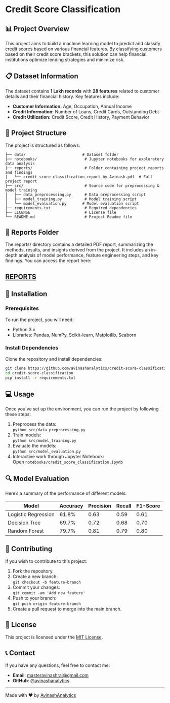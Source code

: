
# <blink>**Credit Score Classification**</blink>

## **📊 Project Overview**
This project aims to build a machine learning model to predict and classify credit scores based on various financial features. By classifying customers based on their credit score brackets, this solution can help financial institutions optimize lending strategies and minimize risk.

## **📋 Dataset Information**
The dataset contains **1 Lakh records** with **28 features** related to customer details and their financial history. Key features include:

- **Customer Information:** Age, Occupation, Annual Income
- **Credit Information:** Number of Loans, Credit Cards, Outstanding Debt
- **Credit Utilization:** Credit Score, Credit History, Payment Behavior

## **📂 Project Structure**
The project is structured as follows:

```plaintext
├── data/                         # Dataset folder
├── notebooks/                     # Jupyter notebooks for exploratory data analysis
├── reports/                       # Folder containing project reports and findings
│   └── credit_score_classification_report_by_Avinash.pdf  # Full project report
├── src/                           # Source code for preprocessing & model training
│   ├── data_preprocessing.py      # Data preprocessing script
│   ├── model_training.py          # Model training script
│   └── model_evaluation.py       # Model evaluation script
├── requirements.txt               # Required dependencies
├── LICENSE                        # License file
└── README.md                      # Project Readme file
```

## 📑 Reports Folder
The reports/ directory contains a detailed PDF report, summarizing the methods, results, and insights derived from the project. It includes an in-depth analysis of model performance, feature engineering steps, and key findings. You can access the report here:

## [REPORTS](https://github.com/AvinashAnalytics/credit_score_classification/blob/main/reports/credit_card_classification_report_by_Avinash.pdf)


## **🔧 Installation**
### **Prerequisites**
To run the project, you will need:
- Python 3.x
- Libraries: Pandas, NumPy, Scikit-learn, Matplotlib, Seaborn

### **Install Dependencies**
Clone the repository and install dependencies:

```bash
git clone https://github.com/avinashanalytics/credit-score-classification.git
cd credit-score-classification
pip install -r requirements.txt
```

## **💻 Usage**
Once you've set up the environment, you can run the project by following these steps:

1. Preprocess the data:  
   `python src/data_preprocessing.py`
2. Train models:  
   `python src/model_training.py`
3. Evaluate the models:  
   `python src/model_evaluation.py`
4. Interactive work through Jupyter Notebook:  
   Open `notebooks/credit_score_classification.ipynb`

## **🔍 Model Evaluation**
Here’s a summary of the performance of different models:

| Model              | Accuracy | Precision | Recall | F1-Score |
|--------------------|----------|-----------|--------|----------|
| Logistic Regression| 61.8%    | 0.63      | 0.59   | 0.61     |
| Decision Tree      | 69.7%    | 0.72      | 0.68   | 0.70     |
| Random Forest      | 79.7%    | 0.81      | 0.79   | 0.80     |

## **📝 Contributing**
If you wish to contribute to this project:
1. Fork the repository.
2. Create a new branch:  
   `git checkout -b feature-branch`
3. Commit your changes:  
   `git commit -am 'Add new feature'`
4. Push to your branch:  
   `git push origin feature-branch`
5. Create a pull request to merge into the main branch.

## **📜 License**
This project is licensed under the [MIT License](LICENSE).

## **📞 Contact**
If you have any questions, feel free to contact me:
- **Email**: masteravinashrai@gmail.com
- **GitHub**: [@avinashanalytics](https://github.com/avinashanalytics)

---

Made with ❤️ by [AvinashAnalytics](https://github.com/avinashanalytics)
```
